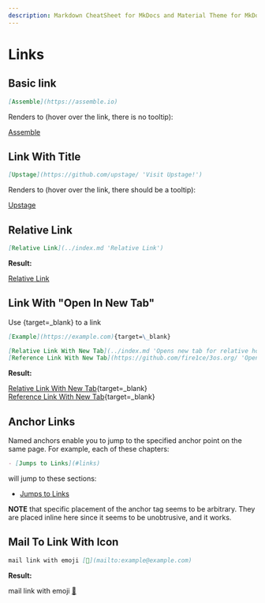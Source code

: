 ```yaml
---
description: Markdown CheatSheet for MkDocs and Material Theme for MkDocs. Links examples and simple usage
---
```


# Links

## Basic link

```markdown
[Assemble](https://assemble.io)
```

Renders to (hover over the link, there is no tooltip):

[Assemble](https://assemble.io)

## Link With Title

```markdown
[Upstage](https://github.com/upstage/ 'Visit Upstage!')
```

Renders to (hover over the link, there should be a tooltip):

[Upstage](https://github.com/upstage/ 'Visit Upstage!')

## Relative Link

```markdown
[Relative Link](../index.md 'Relative Link')
```

**Result:**

[Relative Link](../index.md 'Relative Link')

## Link With "Open In New Tab"

Use {target=\_blank} to a link

```markdown
[Example](https://example.com){target=\_blank}
```

```markdown
[Relative Link With New Tab](../index.md 'Opens new tab for relative home page'){target=\_blank}  
[Reference Link With New Tab](https://github.com/fire1ce/3os.org/ 'Opens new tab for reference link'){target=\_blank}
```

**Result:**

[Relative Link With New Tab](../index.md 'Opens new tab for relative home page'){target=\_blank}  
[Reference Link With New Tab](https://github.com/fire1ce/3os.org/ 'Opens new tab for reference link'){target=\_blank}

## Anchor Links

Named anchors enable you to jump to the specified anchor point on the same page. For example, each of these chapters:

```markdown
- [Jumps to Links](#links)
```

will jump to these sections:

- [Jumps to Links](#links)

**NOTE** that specific placement of the anchor tag seems to be arbitrary. They are placed inline here since it seems to be unobtrusive, and it works.

## Mail To Link With Icon

```markdown
mail link with emoji [📧](mailto:example@example.com)
```

**Result:**

mail link with emoji [📧](mailto:example@example.com)
